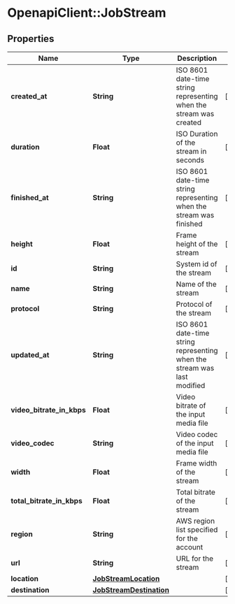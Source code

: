 # OpenapiClient::JobStream

## Properties
Name | Type | Description | Notes
------------ | ------------- | ------------- | -------------
**created_at** | **String** | ISO 8601 date-time string representing when the stream was created | [optional] 
**duration** | **Float** | ISO Duration of the stream in seconds | [optional] 
**finished_at** | **String** | ISO 8601 date-time string representing when the stream was finished | [optional] 
**height** | **Float** | Frame height of the stream | [optional] 
**id** | **String** | System id of the stream | [optional] 
**name** | **String** | Name of the stream | [optional] 
**protocol** | **String** | Protocol of the stream | [optional] 
**updated_at** | **String** | ISO 8601 date-time string representing when the stream was last modified | [optional] 
**video_bitrate_in_kbps** | **Float** | Video bitrate of the input media file | [optional] 
**video_codec** | **String** | Video codec of the input media file | [optional] 
**width** | **Float** | Frame width of the stream | [optional] 
**total_bitrate_in_kbps** | **Float** | Total bitrate of the stream | [optional] 
**region** | **String** | AWS region list specified for the account | [optional] 
**url** | **String** | URL for the stream | [optional] 
**location** | [**JobStreamLocation**](JobStreamLocation.md) |  | [optional] 
**destination** | [**JobStreamDestination**](JobStreamDestination.md) |  | [optional] 


